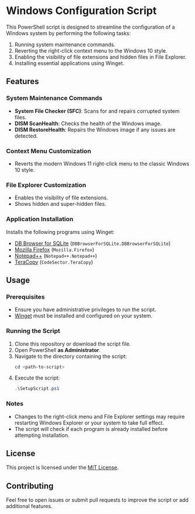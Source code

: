 # Windows Configuration Script

This PowerShell script is designed to streamline the configuration of a Windows system by performing the following tasks:

1. Running system maintenance commands.
2. Reverting the right-click context menu to the Windows 10 style.
3. Enabling the visibility of file extensions and hidden files in File Explorer.
4. Installing essential applications using Winget.

## Features

### System Maintenance Commands
- **System File Checker (SFC)**: Scans for and repairs corrupted system files.
- **DISM ScanHealth**: Checks the health of the Windows image.
- **DISM RestoreHealth**: Repairs the Windows image if any issues are detected.

### Context Menu Customization
- Reverts the modern Windows 11 right-click menu to the classic Windows 10 style.

### File Explorer Customization
- Enables the visibility of file extensions.
- Shows hidden and super-hidden files.

### Application Installation
Installs the following programs using Winget:
- [DB Browser for SQLite](https://sqlitebrowser.org/) (`DBBrowserForSQLite.DBBrowserForSQLite`)
- [Mozilla Firefox](https://www.mozilla.org/firefox/) (`Mozilla.Firefox`)
- [Notepad++](https://notepad-plus-plus.org/) (`Notepad++.Notepad++`)
- [TeraCopy](https://www.codesector.com/teracopy) (`CodeSector.TeraCopy`)

## Usage

### Prerequisites
- Ensure you have administrative privileges to run the script.
- [Winget](https://learn.microsoft.com/en-us/windows/package-manager/) must be installed and configured on your system.

### Running the Script
1. Clone this repository or download the script file.
2. Open PowerShell **as Administrator**.
3. Navigate to the directory containing the script:
   ```powershell
   cd <path-to-script>
   ```
4. Execute the script:
   ```powershell
   .\SetupScript.ps1
   ```

### Notes
- Changes to the right-click menu and File Explorer settings may require restarting Windows Explorer or your system to take full effect.
- The script will check if each program is already installed before attempting installation.

## License
This project is licensed under the [MIT License](LICENSE).

## Contributing
Feel free to open issues or submit pull requests to improve the script or add additional features.

